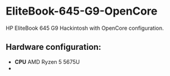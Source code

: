 # EliteBook-645-G9-OpenCore
HP EliteBook 645 G9 Hackintosh with OpenCore configuration.
## Hardware configuration:
- **CPU** AMD Ryzen 5 5675U
- 
